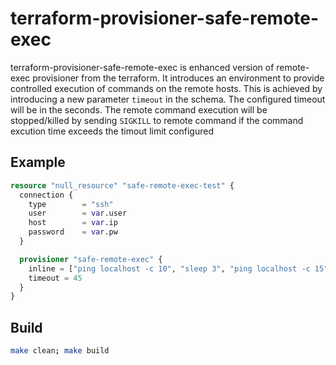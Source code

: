 # terraform-provisioner-safe-remote-exec
terraform-provisioner-safe-remote-exec is enhanced version of remote-exec provisioner from the terraform. It introduces an environment to provide controlled execution of commands on the remote hosts. This is achieved by introducing a new parameter `timeout` in the schema. The configured timeout will be in the seconds. The remote command execution will be stopped/killed by sending `SIGKILL` to remote command if the command excution time exceeds the timout limit configured

## Example

```tf
resource "null_resource" "safe-remote-exec-test" {
  connection {
    type        = "ssh"
    user        = var.user
    host        = var.ip
    password    = var.pw
  }

  provisioner "safe-remote-exec" {
    inline = ["ping localhost -c 10", "sleep 3", "ping localhost -c 15", "touch test.txt"]
    timeout = 45
  }
}
```

## Build

```bash
make clean; make build
```